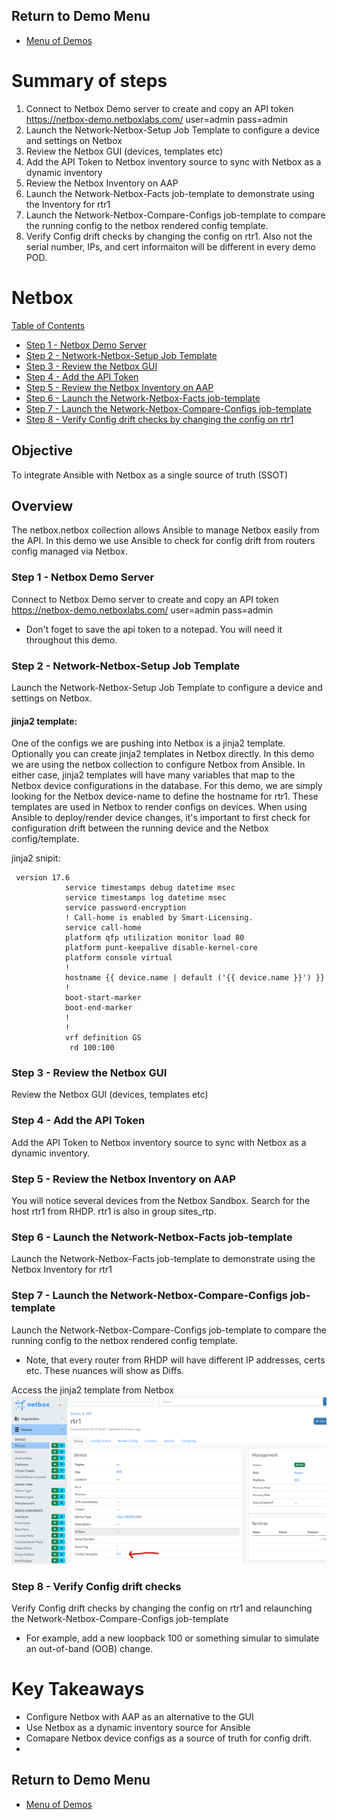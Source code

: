 ## Return to Demo Menu
 - [Menu of Demos](../README.md)

# Summary of steps
1. Connect to Netbox Demo server to create and copy an API token
https://netbox-demo.netboxlabs.com/ user=admin pass=admin
2. Launch the Network-Netbox-Setup Job Template to configure a device and settings on Netbox
3. Review the Netbox GUI (devices, templates etc)
4. Add the API Token to Netbox inventory source to sync with Netbox as a dynamic inventory
5. Review the Netbox Inventory on AAP
6. Launch the Network-Netbox-Facts job-template to demonstrate using the Inventory for rtr1
7. Launch the Network-Netbox-Compare-Configs job-template to compare the running config to the netbox rendered config template.
8. Verify Config drift checks by changing the config on rtr1. Also not the serial number, IPs, and cert informaiton will be different in every demo POD.

# Netbox

[Table of Contents](#table-of-contents)
- [Step 1 - Netbox Demo Server](#step-1-netbox-demo-server)
- [Step 2 - Network-Netbox-Setup Job Template](#step-2-network-netbox-setup-job-template)
- [Step 3 - Review the Netbox GUI](#step-3-review-the-netbox-gui)
- [Step 4 - Add the API Token](#step-4-add-the-api-token)
- [Step 5 - Review the Netbox Inventory on AAP](#step-5-review-the-netbox-inventory-on-aap)
- [Step 6 - Launch the Network-Netbox-Facts job-template](#step-6-launch-the-network-netbox-facts-job-template)
- [Step 7 - Launch the Network-Netbox-Compare-Configs job-template](#step-7-)
- [Step 8 - Verify Config drift checks by changing the config on rtr1](#step-8-)

## Objective
To integrate Ansible with Netbox as a single source of truth (SSOT)

## Overview
The netbox.netbox collection allows Ansible to manage Netbox easily from the API. In this demo we use Ansible to check for config drift from routers config managed via Netbox. 

### Step 1 - Netbox Demo Server
Connect to Netbox Demo server to create and copy an API token
https://netbox-demo.netboxlabs.com/ user=admin pass=admin

* Don't foget to save the api token to a notepad. You will need it throughout this demo.

### Step 2 - Network-Netbox-Setup Job Template
Launch the Network-Netbox-Setup Job Template to configure a device and settings on Netbox.

#### jinja2 template:
One of the configs we are pushing into Netbox is a jinja2 template. Optionally you can create jinja2 templates in Netbox directly. In this demo we are using the netbox collection to configure Netbox from Ansible. 
In either case, jinja2 templates will have many variables that map to the Netbox device configurations in the database. For this demo, we are simply looking for the Netbox device-name to define the hostname for rtr1. These templates are used in Netbox to render configs on devices. When using Ansible to deploy/render device changes, it's important to first check for configuration drift between the running device and the Netbox config/template.

jinja2 snipit:
~~~
 version 17.6
            service timestamps debug datetime msec
            service timestamps log datetime msec
            service password-encryption
            ! Call-home is enabled by Smart-Licensing.
            service call-home
            platform qfp utilization monitor load 80
            platform punt-keepalive disable-kernel-core
            platform console virtual
            !
            hostname {{ device.name | default ('{{ device.name }}') }}
            !         
            boot-start-marker
            boot-end-marker
            !
            !
            vrf definition GS
             rd 100:100
~~~

### Step 3 - Review the Netbox GUI 
Review the Netbox GUI (devices, templates etc)

### Step 4 - Add the API Token
Add the API Token to Netbox inventory source to sync with Netbox as a dynamic inventory.

### Step 5 - Review the Netbox Inventory on AAP
You will notice several devices from the Netbox Sandbox. Search for the host rtr1 from RHDP. rtr1 is also in group sites_rtp.

### Step 6 - Launch the Network-Netbox-Facts job-template 
Launch the Network-Netbox-Facts job-template to demonstrate using the Netbox Inventory for rtr1

### Step 7 - Launch the Network-Netbox-Compare-Configs job-template 
Launch the Network-Netbox-Compare-Configs job-template to compare the running config to the netbox rendered config template.

* Note, that every router from RHDP will have different IP addresses, certs etc. These nuances will show as Diffs.

Access the jinja2 template from Netbox
 ![netbox](../images/netboxdevice.png)



### Step 8 - Verify Config drift checks 
Verify Config drift checks by changing the config on rtr1 and relaunching the Network-Netbox-Compare-Configs job-template

* For example, add a new loopback 100 or something simular to simulate an out-of-band (OOB) change. 

# Key Takeaways
* Configure Netbox with AAP as an alternative to the GUI
* Use Netbox as a dynamic inventory source for Ansible
* Comapare Netbox device configs as a source of truth for config drift.
*
## Return to Demo Menu
 - [Menu of Demos](../README.md)